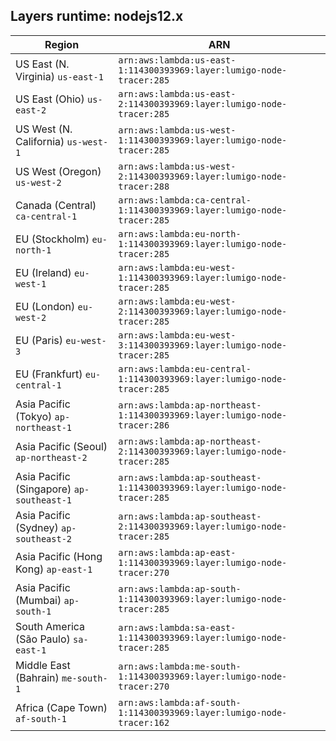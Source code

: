 Layers runtime: nodejs12.x
----
| Region | ARN |
| --- | --- |
|US East (N. Virginia)  `us-east-1`|`arn:aws:lambda:us-east-1:114300393969:layer:lumigo-node-tracer:285`|
|US East (Ohio)  `us-east-2`|`arn:aws:lambda:us-east-2:114300393969:layer:lumigo-node-tracer:285`|
|US West (N. California)  `us-west-1`|`arn:aws:lambda:us-west-1:114300393969:layer:lumigo-node-tracer:285`|
|US West (Oregon)  `us-west-2`|`arn:aws:lambda:us-west-2:114300393969:layer:lumigo-node-tracer:288`|
|Canada (Central)  `ca-central-1`|`arn:aws:lambda:ca-central-1:114300393969:layer:lumigo-node-tracer:285`|
|EU (Stockholm)  `eu-north-1`|`arn:aws:lambda:eu-north-1:114300393969:layer:lumigo-node-tracer:285`|
|EU (Ireland)  `eu-west-1`|`arn:aws:lambda:eu-west-1:114300393969:layer:lumigo-node-tracer:285`|
|EU (London)  `eu-west-2`|`arn:aws:lambda:eu-west-2:114300393969:layer:lumigo-node-tracer:285`|
|EU (Paris)  `eu-west-3`|`arn:aws:lambda:eu-west-3:114300393969:layer:lumigo-node-tracer:285`|
|EU (Frankfurt)  `eu-central-1`|`arn:aws:lambda:eu-central-1:114300393969:layer:lumigo-node-tracer:285`|
|Asia Pacific (Tokyo)  `ap-northeast-1`|`arn:aws:lambda:ap-northeast-1:114300393969:layer:lumigo-node-tracer:286`|
|Asia Pacific (Seoul)  `ap-northeast-2`|`arn:aws:lambda:ap-northeast-2:114300393969:layer:lumigo-node-tracer:285`|
|Asia Pacific (Singapore)  `ap-southeast-1`|`arn:aws:lambda:ap-southeast-1:114300393969:layer:lumigo-node-tracer:285`|
|Asia Pacific (Sydney)  `ap-southeast-2`|`arn:aws:lambda:ap-southeast-2:114300393969:layer:lumigo-node-tracer:285`|
|Asia Pacific (Hong Kong)  `ap-east-1`|`arn:aws:lambda:ap-east-1:114300393969:layer:lumigo-node-tracer:270`|
|Asia Pacific (Mumbai)  `ap-south-1`|`arn:aws:lambda:ap-south-1:114300393969:layer:lumigo-node-tracer:285`|
|South America (São Paulo)  `sa-east-1`|`arn:aws:lambda:sa-east-1:114300393969:layer:lumigo-node-tracer:285`|
|Middle East (Bahrain)  `me-south-1`|`arn:aws:lambda:me-south-1:114300393969:layer:lumigo-node-tracer:270`|
|Africa (Cape Town)  `af-south-1`|`arn:aws:lambda:af-south-1:114300393969:layer:lumigo-node-tracer:162`|
